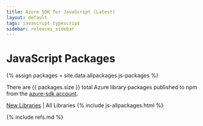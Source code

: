 ```yaml
---
title: Azure SDK for JavaScript (Latest)
layout: default
tags: javascript typescript
sidebar: releases_sidebar
---
```


# JavaScript Packages

{% assign packages = site.data.allpackages.js-packages %}

There are {{ packages.size }} total Azure library packages published to npm from the [azure-sdk account](https://www.npmjs.com/~azure-sdk).

[New Libraries](../js.md) | All Libraries
{% include js-allpackages.html %}

{% include refs.md %}
